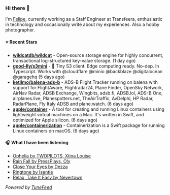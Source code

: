 ### Hi there 👋

I'm [Felipe](https://felipevm.com), currently working as a Staff Engineer at Transfeera, enthusiastic in technology and occasionally write about my experiences. Also a hobby photographer.

#### ⭐ Recent Stars
- **[wildcatdb/wildcat](https://github.com/wildcatdb/wildcat)** - Open-source storage engine for highly concurrent, transactional log-structured key-value storage. (1 day ago)
- **[good-lly/s3mini](https://github.com/good-lly/s3mini)** - 👶 Tiny S3 client. Edge computing ready. No-dep. In Typescript. Works with @cloudflare @minio @backblaze @digitalocean @garagehq (5 days ago)
- **[ketilmo/balena-ads-b](https://github.com/ketilmo/balena-ads-b)** - ADS-B Flight Tracker running on balena with support for FlightAware, Flightradar24, Plane Finder, OpenSky Network, AirNav Radar, ADSB Exchange, Wingbits, adsb.fi, ADSB.lol, ADS-B One, airplanes.live, Planespotters.net, TheAirTraffic, AvDelphi, HP Radar, RadarPlane, Fly Italy ADSB and plane.watch. (6 days ago)
- **[apple/container](https://github.com/apple/container)** - A tool for creating and running Linux containers using lightweight virtual machines on a Mac. It&#39;s written in Swift, and optimized for Apple silicon.  (6 days ago)
- **[apple/containerization](https://github.com/apple/containerization)** - Containerization is a Swift package for running Linux containers on macOS. (6 days ago)

#### 🎧 What I have been listening
- [Ophelia by TWOPILOTS, Xtina Louise](https://open.spotify.com/track/3aGC2lWoDRdfT5Wd8Nmmbk)
- [Rain Fall by PressPlays, Oly](https://open.spotify.com/track/49STjfZeI7dDjnzdgLtHUU)
- [Close Your Eyes by Dezza](https://open.spotify.com/track/48tGkYAzKPKvgvx8BZPozB)
- [Ringtone by Isentie](https://open.spotify.com/track/1ErNO8eRuugLUYKaJt4NIV)
- [Relax, Take It Easy by Nevertown](https://open.spotify.com/track/0mf8vh08OImMRoQTr0Pny7)

_Powered by [TuneFeed](https://tunefeed.app?ref=github.com)_
